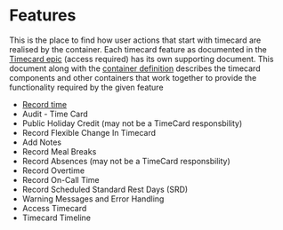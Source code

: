 # Features
This is the place to find how user actions that start with timecard are realised by the container. Each timecard feature as documented in the [Timecard epic](https://collaboration.homeoffice.gov.uk/jira/browse/EAHW-1197) (access required) has its own supporting document. This document along with the [container definition](../container-definition.md) describes the timecard components and other containers that work together to provide the functionality required by the given feature

- [Record time](./record-time/index.md)
- Audit - Time Card
- Public Holiday Credit (may not be a TimeCard responsbility)
- Record Flexible Change In Timecard
- Add Notes
- Record Meal Breaks
- Record Absences (may not be a TimeCard responsbility)
- Record Overtime
- Record On-Call Time
- Record Scheduled Standard Rest Days (SRD)
- Warning Messages and Error Handling
- Access Timecard
- Timecard Timeline

